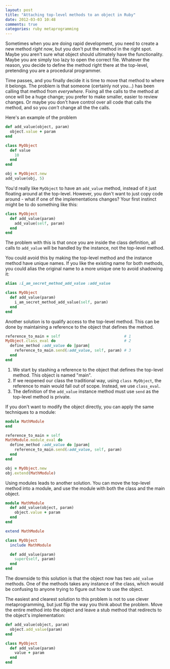```yaml
---
layout: post
title: "Attaching top-level methods to an object in Ruby"
date: 2012-03-03 10:48
comments: true
categories: ruby metaprogramming
---
```


Sometimes when you are doing rapid development, you need to create a
new method *right now*, but you don't put the method in the right
spot. Maybe you aren't sure what object should ultimately have the
functionality. Maybe you are simply too lazy to open the correct
file. Whatever the reason, you decide to define the method right there
at the top-level, pretending you are a procedural programmer.

<!-- more -->

Time passes, and you finally decide it is time to move that method to
where it belongs. The problem is that someone (certainly not you...)
has been calling that method from *everywhere*. Fixing all the calls
to the method at once will be a huge change; you prefer to make
smaller, easier to review changes. Or maybe you don't have control
over all code that calls the method, and so you *can't* change all the
the calls.

Here's an example of the problem

```ruby
def add_value(object, param)
  object.value + param
end

class MyObject
  def value
    10
  end
end

obj = MyObject.new
add_value(obj, 5)
```

You'd really like `MyObject` to have an `add_value` method, instead of
it just floating around at the top-level. However, you don't want to
just copy code around - what if one of the implementations changes?
Your first instinct might be to do something like this:

```ruby
class MyObject
  def add_value(param)
    add_value(self, param)
  end
end
```

The problem with this is that once you are inside the class
definition, all calls to `add_value` will be handled by the instance,
not the top-level method.

You could avoid this by making the top-level method and the instance
method have unique names. If you like the existing name for both
methods, you could alias the original name to a more unique one to
avoid shadowing it:

```ruby
alias :i_am_secret_method_add_value :add_value

class MyObject
  def add_value(param)
    i_am_secret_method_add_value(self, param)
  end
end
```

Another solution is to qualify access to the top-level method. This
can be done by maintaining a reference to the object that defines the
method.

```ruby
reference_to_main = self                            # 1
MyObject.class_eval do                              # 2
  define_method :add_value do |param|
    reference_to_main.send(:add_value, self, param) # 3
  end
end
```

1. We start by stashing a reference to the object that defines the
top-level method. This object is named "main".
2. If we reopened our class the traditional way, using `class MyObject`,
the reference to main would fall out of scope. Instead, we use
`class_eval`.
3. The definition of the `add_value` instance method must use `send` as
the top-level method is private.

If you don't want to modify the object directly, you can apply the
same techniques to a module:

```ruby
module MathModule
end

reference_to_main = self
MathModule.module_eval do
  define_method :add_value do |param|
    reference_to_main.send(:add_value, self, param)
  end
end

obj = MyObject.new
obj.extend(MathModule)
```

Using modules leads to another solution. You can move the top-level
method into a module, and use the module with both the class and the
main object.

```ruby
module MathModule
  def add_value(object, param)
    object.value + param
  end
end

extend MathModule

class MyObject
  include MathModule

  def add_value(param)
    super(self, param)
  end
end
```

The downside to this solution is that the object now has two
`add_value` methods. One of the methods takes any instance of the
class, which would be confusing to anyone trying to figure out how to
use the object.

The easiest and clearest solution to this problem is not to use clever
metaprogramming, but just flip the way you think about the
problem. Move the entire method into the object and leave a stub
method that redirects to the object's implementation:

```ruby
def add_value(object, param)
  object.add_value(param)
end

class MyObject
  def add_value(param)
    value + param
  end
end
```
